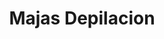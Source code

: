 ---
title: "Majas Depilacion"
url: /ciudad-autonoma-de-buenos-aires/majas-depilacion/
shop: Kosmetik
---